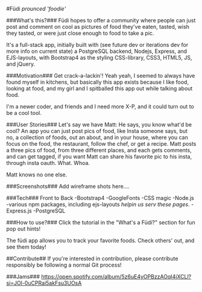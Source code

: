 #Füdi
*prounced 'foodie'*

###What's this?###
Füdi hopes to offer a community where people can just post and comment on cool as pictures of food they've eaten, tasted, wish they tasted, or were just close enough to food to take a pic.

It's a full-stack app, initially built with (see future dev or iterations dev for more info on current state) a PostgreSQL backend, Nodejs, Express, and EJS-layouts, with Bootstrap4 as the styling CSS-library, CSS3, HTML5, JS, and jQuery.

###Motivation###
Get crack-a-lackin'!  Yeah yeah, I seemed to always have found myself in kitchens, but basically this app exists because I like food, looking at food, and my girl and I spitballed this app out while talking about food.

I'm a newer coder, and friends and I need more X-P, and it could turn out to be a cool tool.


###User Stories###
Let's say we have Matt:  He says, you know what'd be cool?  An app you can just post pics of food, like Insta someone says, but no, a collection of foods, out an about, and in your house, where you can focus on the food, the restaurant, follow the chef, or get a recipe.  Matt posts a three pics of food, from three different places, and each gets comments, and can get tagged, if you want Matt can share his favorite pic to his insta, through insta oauth. What. Whoa.

Matt knows no one else.

###Screenshots###
Add wireframe shots here....


###Tech###
Front to Back
-Bootstrap4
-GoogleFonts
-CSS magic
-Node.js
  -various npm packages, including ejs-layouts *helpin us serv these pages*.
-Express.js
-PostgreSQL


###How to use?###
Click the tutorial in the "What's a Füdi?" section for fun pop out hints!

The füdi app allows you to track your favorite foods.  Check others' out, and see them today!

##Contribute##
If you're interested in contribution, please contribute responsibly be following a normal Git process!

###Jams###
https://open.spotify.com/album/5z6uE4yOPBzzAOqI4jXCLl?si=JOl-0uCPRai5akFsu3UOsA

